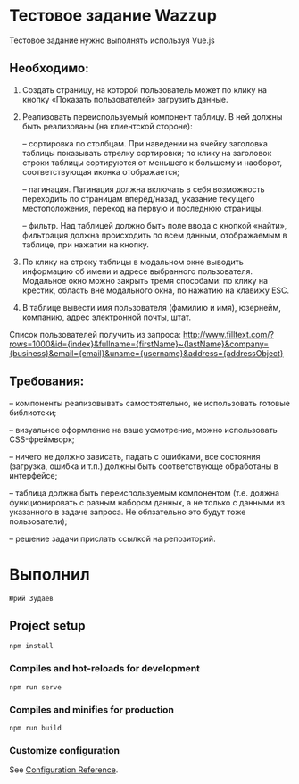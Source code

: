 # Тестовое задание Wazzup

Тестовое задание нужно выполнять используя Vue.js

## Необходимо:

1. Создать страницу, на которой пользователь может по клику на кнопку «Показать пользователей» загрузить данные.

2. Реализовать переиспользуемый компонент таблицу. В ней должны быть реализованы (на клиентской стороне):

   – сортировка по столбцам. При наведении на ячейку заголовка таблицы показывать стрелку сортировки; по клику на заголовок строки таблицы сортируются от меньшего к большему и наоборот, соответствующая иконка отображается;

   – пагинация. Пагинация должна включать в себя возможность переходить по страницам вперёд/назад, указание текущего местоположения, переход на первую и последнюю страницы.

   – фильтр. Над таблицей должно быть поле ввода с кнопкой «найти», фильтрация должна происходить по всем данным, отображаемым в таблице, при нажатии на кнопку.

3. По клику на строку таблицы в модальном окне выводить информацию об имени и адресе выбранного пользователя. Модальное окно можно закрыть тремя способами: по клику на крестик, область вне модального окна, по нажатию на клавижу ESC.

4. В таблице вывести имя пользователя (фамилию и имя), юзернейм, компанию, адрес электронной почты, штат.

Список пользователей получить из запроса: http://www.filltext.com/?rows=1000&id={index}&fullname={firstName}~{lastName}&company={business}&email={email}&uname={username}&address={addressObject}

## Требования:

– компоненты реализовывать самостоятельно, не использовать готовые библиотеки;

– визуальное оформление на ваше усмотрение, можно использовать CSS-фреймворк;

– ничего не должно зависать, падать с ошибками, все состояния (загрузка, ошибка и т.п.) должны быть соответствующе обработаны в интерфейсе;

– таблица должна быть переиспользуемым компонентом (т.е. должна функционировать с разным набором данных, а не только с данными из указанного в задаче запроса. Не обязательно это будут тоже пользователи);

– решение задачи прислать ссылкой на репозиторий.


# Выполнил
```
Юрий Зудаев
```

## Project setup
```
npm install
```

### Compiles and hot-reloads for development
```
npm run serve
```

### Compiles and minifies for production
```
npm run build
```

### Customize configuration
See [Configuration Reference](https://cli.vuejs.org/config/).
